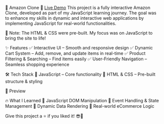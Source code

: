 🛒 Amazon Clone
🚀 [Live Demo](https://developeratharva.github.io/Amazon-Clone/)
This project is a fully interactive Amazon Clone, developed as part of my JavaScript learning journey. The goal was to enhance my skills in dynamic and interactive web applications by implementing JavaScript for real-world functionalities.

📌 Note: The HTML & CSS were pre-built. My focus was on JavaScript to bring the site to life!

✨ Features
✅ Interactive UI – Smooth and responsive design
✅ Dynamic Cart System – Add, remove, and update items in real-time
✅ Product Filtering & Searching – Find items easily
✅ User-Friendly Navigation – Seamless shopping experience

🛠 Tech Stack
🔹 JavaScript – Core functionality
🔹 HTML & CSS – Pre-built structure & styling

📸 Preview

🔥 What I Learned
🚀 JavaScript DOM Manipulation
🚀 Event Handling & State Management
🚀 Dynamic Data Rendering
🚀 Real-world eCommerce Logic


Give this project a ⭐ if you liked it! 😎🚀
